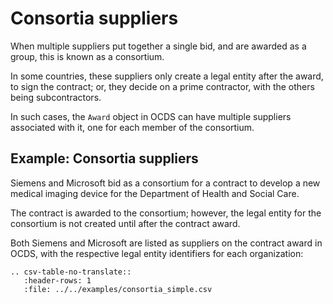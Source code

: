 # Consortia suppliers

When multiple suppliers put together a single bid, and are awarded as a group, this is known as a consortium.

In some countries, these suppliers only create a legal entity after the award, to sign the contract; or, they decide on a prime contractor, with the others being subcontractors.

In such cases, the `Award` object in OCDS can have multiple suppliers associated with it, one for each member of the consortium.

## Example: Consortia suppliers

Siemens and Microsoft bid as a consortium for a contract to develop a new medical imaging device for the Department of Health and Social Care.

The contract is awarded to the consortium; however, the legal entity for the consortium is not created until after the contract award.

Both Siemens and Microsoft are listed as suppliers on the contract award in OCDS, with the respective legal entity identifiers for each organization:

```{eval-rst}
.. csv-table-no-translate::
   :header-rows: 1
   :file: ../../examples/consortia_simple.csv
```
